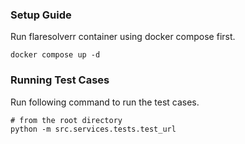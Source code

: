 ### Setup Guide

Run flaresolverr container using docker compose first.
```shell
docker compose up -d
```

### Running Test Cases

Run following command to run the test cases.
```shell
# from the root directory
python -m src.services.tests.test_url
```